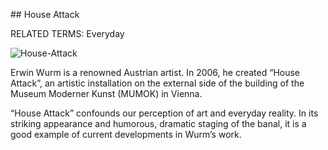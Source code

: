 ## House Attack

RELATED TERMS: Everyday

![House-Attack](House-Attack.png)

Erwin Wurm is a renowned Austrian artist. In 2006, he created “House Attack”, an artistic installation on the external side of the building of the Museum Moderner Kunst (MUMOK) in Vienna.

“House Attack” confounds our perception of art and everyday reality. In its striking appearance and humorous, dramatic staging of the banal, it is a good example of current developments in Wurm’s work.

